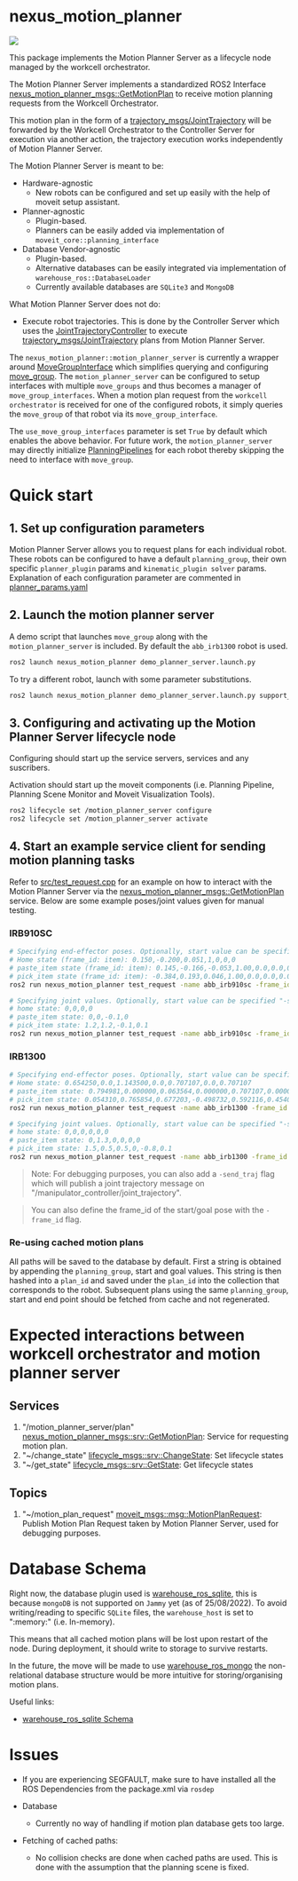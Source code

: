 # nexus_motion_planner
![](docs/planner_server.png)

This package implements the Motion Planner Server as a lifecycle node managed by the workcell orchestrator.

The Motion Planner Server implements a standardized ROS2 Interface [nexus_motion_planner_msgs::GetMotionPlan](nexus_msgs/nexus_motion_planner_msgs/srv/GetMotionPlan.srv) to receive motion planning requests from the Workcell Orchestrator.

This motion plan in the form of a [trajectory_msgs/JointTrajectory](https://docs.ros2.org/foxy/api/trajectory_msgs/msg/JointTrajectory.html) will be forwarded by the Workcell Orchestrator to the Controller Server for execution via another action, the trajectory execution works independently of Motion Planner Server.

The Motion Planner Server is meant to be:
- Hardware-agnostic
  - New robots can be configured and set up easily with the help of moveit setup assistant.
- Planner-agnostic
  - Plugin-based.
  - Planners can be easily added via implementation of `moveit_core::planning_interface`
- Database Vendor-agnostic
  - Plugin-based.
  - Alternative databases can be easily integrated via implementation of `warehouse_ros::DatabaseLoader`
  - Currently available databases are `SQLite3` and `MongoDB`

What Motion Planner Server does not do:
- Execute robot trajectories. This is done by the Controller Server which uses the [JointTrajectoryController](https://github.com/ros-controls/ros2_controllers/blob/master/joint_trajectory_controller/src/joint_trajectory_controller.cpp) to execute [trajectory_msgs/JointTrajectory](https://docs.ros2.org/foxy/api/trajectory_msgs/msg/JointTrajectory.html) plans from Motion Planner Server.

The `nexus_motion_planner::motion_planner_server` is currently a wrapper around [MoveGroupInterface](https://github.com/ros-planning/moveit2/tree/main/moveit_ros/planning_interface/move_group_interface) which simplifies querying and configuring [move_group](https://moveit.ros.org/documentation/concepts/). The `motion_planner_server` can be configured to setup interfaces with multiple `move_groups` and thus becomes a manager of `move_group_interfaces`. When a motion plan request from the `workcell orchestrator` is received for one of the configured robots, it simply queries the `move_group` of that robot via its `move_group_interface`.

The `use_move_group_interfaces` parameter is set `True` by default which enables the above behavior.
For future work, the `motion_planner_server` may directly initialize [PlanningPipelines](https://github.com/ros-planning/moveit2/blob/5c3f98ee4733829154e5de395f9d6eee0b7fd2d9/moveit_ros/planning/planning_pipeline/include/moveit/planning_pipeline/planning_pipeline.h#L83) for each robot thereby skipping the need to interface with `move_group`.

# Quick start

## 1. Set up configuration parameters
Motion Planner Server allows you to request plans for each individual robot. These robots can be configured to have a default `planning_group`, their own specific `planner_plugin` params and `kinematic_plugin solver` params.
Explanation of each configuration parameter are commented in [planner_params.yaml](config/planner_params.yaml)


## 2. Launch the motion planner server

A demo script that launches `move_group` along with the `motion_planner_server` is included.
By default the `abb_irb1300` robot is used.
```bash
ros2 launch nexus_motion_planner demo_planner_server.launch.py
```

To try a different robot, launch with some parameter substitutions.
```bash
ros2 launch nexus_motion_planner demo_planner_server.launch.py support_package:=abb_irb910sc_support robot_xacro_file:=irb910sc_3_45.xacro moveit_config_package:=abb_irb910sc_3_45_moveit_config moveit_config_file:=abb_irb910sc_3_45.srdf.xacro
```

## 3. Configuring and activating up the Motion Planner Server lifecycle node

Configuring should start up the service servers, services and any suscribers.

Activation should start up the moveit components (i.e. Planning Pipeline, Planning Scene Monitor and Moveit Visualization Tools).

```bash
ros2 lifecycle set /motion_planner_server configure
ros2 lifecycle set /motion_planner_server activate
```

## 4. Start an example service client for sending motion planning tasks
Refer to [src/test_request.cpp](src/test_request.cpp) for an example on how to interact with the Motion Planner Server via the [nexus_motion_planner_msgs::GetMotionPlan](nexus_msgs/nexus_motion_planner_msgs/srv/GetMotionPlan.srv) service.
Below are some example poses/joint values given for manual testing.

### IRB910SC
```bash
# Specifying end-effector poses. Optionally, start value can be specified "-s <pose_string>"
# Home state (frame_id: item): 0.150,-0.200,0.051,1,0,0,0
# paste_item state (frame_id: item): 0.145,-0.166,-0.053,1.00,0.0,0.0,0.0
# pick_item state (frame_id: item): -0.384,0.193,0.046,1.00,0.0,0.0,0.0
ros2 run nexus_motion_planner test_request -name abb_irb910sc -frame_id item -goal_type 0 -t -0.384,0.193,0.046,1.00,0.0,0.0,0.0

# Specifying joint values. Optionally, start value can be specified "-sj <joint_values_string>"
# home state: 0,0,0,0
# paste_item state: 0,0,-0.1,0
# pick_item state: 1.2,1.2,-0.1,0.1
ros2 run nexus_motion_planner test_request -name abb_irb910sc -frame_id item -goal_type 1 -tj 1.2,1.2,-0.1,0.1
```

### IRB1300
```bash
# Specifying end-effector poses. Optionally, start value can be specified "-s <pose_string>"
# Home state: 0.654250,0.0,1.143500,0.0,0.707107,0.0,0.707107
# paste_item state: 0.794981,0.000000,0.063564,0.000000,0.707107,0.000000,0.707107
# pick_item state: 0.054310,0.765854,0.677203,-0.498732,0.592116,0.454073,0.441002
ros2 run nexus_motion_planner test_request -name abb_irb1300 -frame_id item -goal_type 0 -t 0.794981,0.000000,0.063564,0.000000,0.707107,0.000000,0.707107

# Specifying joint values. Optionally, start value can be specified "-sj <joint_values_string>"
# home state: 0,0,0,0,0,0
# paste_item state: 0,1.3,0,0,0,0
# pick_item state: 1.5,0.5,0.5,0,-0.8,0.1
ros2 run nexus_motion_planner test_request -name abb_irb1300 -frame_id item -goal_type 1 -tj 1.5,0.5,0.5,0,-0.8,0.1
```
> Note: For debugging purposes, you can also add a `-send_traj` flag which will publish a joint trajectory message on "/manipulator_controller/joint_trajectory".

> You can also define the frame_id of the start/goal pose with the `-frame_id` flag.

### Re-using cached motion plans
All paths will be saved to the database by default. First a string is obtained by appending the `planning_group`, start and goal values. This string is then hashed into a `plan_id` and saved under the `plan_id` into the collection that corresponds to the robot. Subsequent plans using the same `planning_group`, start and end point should be fetched from cache and not regenerated.

# Expected interactions between workcell orchestrator and motion planner server

## Services

1. "/motion_planner_server/plan" [nexus_motion_planner_msgs::srv::GetMotionPlan](nexus_msgs/nexus_motion_planner_msgs/srv/GetMotionPlan.srv): Service for requesting motion plan.
2. "~/change_state" [lifecycle_msgs::srv::ChangeState](https://docs.ros2.org/foxy/api/lifecycle_msgs/srv/ChangeState.html): Set lifecycle states
3. "~/get_state" [lifecycle_msgs::srv::GetState](https://docs.ros2.org/foxy/api/lifecycle_msgs/srv/GetState.html): Get lifecycle states

## Topics

1. "~/motion_plan_request" [moveit_msgs::msg::MotionPlanRequest](http://docs.ros.org/en/melodic/api/moveit_msgs/html/msg/MotionPlanRequest.html): Publish Motion Plan Request taken by Motion Planner Server, used for debugging purposes.

# Database Schema

Right now, the database plugin used is [warehouse_ros_sqlite](https://github.com/ros-planning/warehouse_ros_sqlite), this is because `mongoDB` is not supported on `Jammy` yet (as of 25/08/2022).
To avoid writing/reading to specific `SQLite` files, the `warehouse_host` is set to ":memory:" (i.e. In-memory).

This means that all cached motion plans will be lost upon restart of the node. During deployment, it should write to storage to survive restarts.

In the future, the move will be made to use [warehouse_ros_mongo](https://github.com/ros-planning/warehouse_ros_mongo) the non-relational database structure would be more intuitive for storing/organising motion plans.

Useful links:
  - [warehouse_ros_sqlite Schema](https://github.com/ros-planning/warehouse_ros_sqlite/blob/ros2/SCHEMA.md)

# Issues
- If you are experiencing SEGFAULT, make sure to have installed all the ROS Dependencies from the package.xml via `rosdep`

- Database
  - Currently no way of handling if motion plan database gets too large.

- Fetching of cached paths:
  - No collision checks are done when cached paths are used. This is done with the assumption that the planning scene is fixed.
